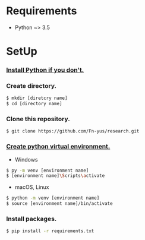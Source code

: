 # Requirements

* Python ~> 3.5

# SetUp

### [Install Python if you don't.](https://www.python.org/downloads/)  
  
  
### Create directory.

```bash
$ mkdir [diretcry name]
$ cd [directory name]
```  
  
  
### Clone this repository.

```bash
$ git clone https://github.com/Fn-yus/research.git
```
  
  
### [Create python virtual environment.](https://docs.python.org/ja/3/library/venv.html)

- Windows
```bash
$ py -m venv [environment name]
$ [environment name]\Scripts\activate
```
  
- macOS, Linux
```bash
$ python -m venv [environment name]
$ source [environment name]/bin/activate
```  
  
  
### Install packages.

```bash
$ pip install -r requirements.txt
```



